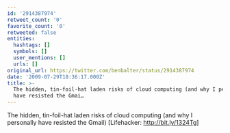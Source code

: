 ```yaml
---
id: '2914387974'
retweet_count: '0'
favorite_count: '0'
retweeted: false
entities:
  hashtags: []
  symbols: []
  user_mentions: []
  urls: []
original_url: https://twitter.com/benbalter/status/2914387974
date: '2009-07-29T18:36:17.000Z'
title: >-
  The hidden, tin-foil-hat laden risks of cloud computing (and why I personally
  have resisted the Gmai…
---
```


The hidden, tin-foil-hat laden risks of cloud computing (and why I personally have resisted the Gmail) [Lifehacker: http://bit.ly/1324Tg]